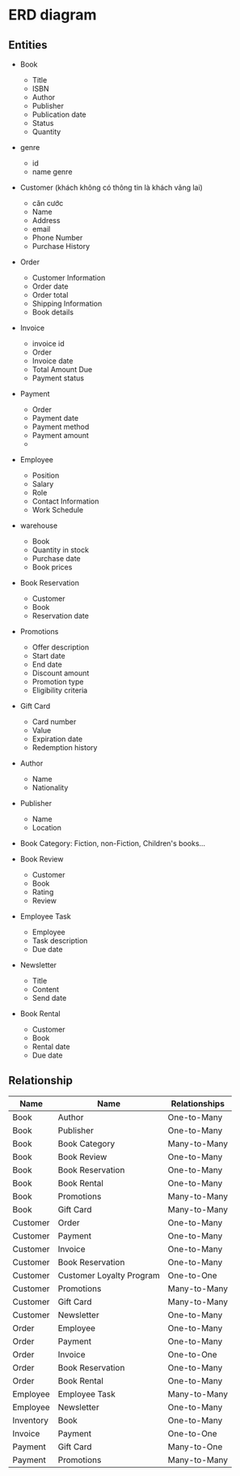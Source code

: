 # ERD diagram

## Entities

- Book

  - Title
  - ISBN
  - Author
  - Publisher
  - Publication date
  - Status
  - Quantity

- genre

  - id
  - name genre

- Customer (khách không có thông tin là khách vãng lai)

  - căn cước
  - Name
  - Address
  - email
  - Phone Number
  - Purchase History

- Order

  - Customer Information
  - Order date
  - Order total
  - Shipping Information
  - Book details

- Invoice

  - invoice id
  - Order
  - Invoice date
  - Total Amount Due
  - Payment status

- Payment

  - Order
  - Payment date
  - Payment method
  - Payment amount
  -

- Employee

  - Position
  - Salary
  - Role
  - Contact Information
  - Work Schedule

- warehouse

  - Book
  - Quantity in stock
  - Purchase date
  - Book prices

- Book Reservation

  - Customer
  - Book
  - Reservation date

- Promotions
  - Offer description
  - Start date
  - End date
  - Discount amount
  - Promotion type
  - Eligibility criteria
- Gift Card
  - Card number
  - Value
  - Expiration date
  - Redemption history
- Author
  - Name
  - Nationality
- Publisher
  - Name
  - Location
- Book Category: Fiction, non-Fiction, Children's books...
- Book Review
  - Customer
  - Book
  - Rating
  - Review
- Employee Task
  - Employee
  - Task description
  - Due date
- Newsletter
  - Title
  - Content
  - Send date
- Book Rental
  - Customer
  - Book
  - Rental date
  - Due date

## Relationship

| Name      | Name                     | Relationships |
| --------- | ------------------------ | ------------- |
| Book      | Author                   | One-to-Many   |
| Book      | Publisher                | One-to-Many   |
| Book      | Book Category            | Many-to-Many  |
| Book      | Book Review              | One-to-Many   |
| Book      | Book Reservation         | One-to-Many   |
| Book      | Book Rental              | One-to-Many   |
| Book      | Promotions               | Many-to-Many  |
| Book      | Gift Card                | Many-to-Many  |
| Customer  | Order                    | One-to-Many   |
| Customer  | Payment                  | One-to-Many   |
| Customer  | Invoice                  | One-to-Many   |
| Customer  | Book Reservation         | One-to-Many   |
| Customer  | Customer Loyalty Program | One-to-One    |
| Customer  | Promotions               | Many-to-Many  |
| Customer  | Gift Card                | Many-to-Many  |
| Customer  | Newsletter               | One-to-Many   |
| Order     | Employee                 | One-to-Many   |
| Order     | Payment                  | One-to-Many   |
| Order     | Invoice                  | One-to-One    |
| Order     | Book Reservation         | One-to-Many   |
| Order     | Book Rental              | One-to-Many   |
| Employee  | Employee Task            | Many-to-Many  |
| Employee  | Newsletter               | One-to-Many   |
| Inventory | Book                     | One-to-Many   |
| Invoice   | Payment                  | One-to-One    |
| Payment   | Gift Card                | Many-to-One   |
| Payment   | Promotions               | Many-to-Many  |
